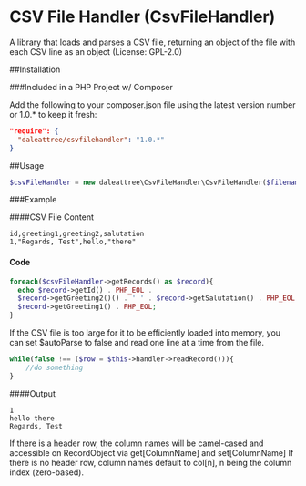 CSV File Handler (CsvFileHandler)
=================================

A library that loads and parses a CSV file, returning an object of the file with each CSV line as an object (License: GPL-2.0)

##Installation

###Included in a PHP Project w/ Composer

Add the following to your composer.json file using the latest version number or 1.0.* to keep it fresh:

```JSON
"require": {
  "daleattree/csvfilehandler": "1.0.*"
}
```

##Usage


```PHP
$csvFileHandler = new daleattree\CsvFileHandler\CsvFileHandler($filename, [$headerRow = true], [$delimiter = ','], [$enclosure = '"'], [$escape = '\\'], [$autoParse = true]);
```

###Example

####CSV File Content
```
id,greeting1,greeting2,salutation
1,"Regards, Test",hello,"there"
```

#### Code
```PHP
foreach($csvFileHandler->getRecords() as $record){
  echo $record->getId() . PHP_EOL . 
  $record->getGreeting2()() . ' ' . $record->getSalutation() . PHP_EOL . 
  $record->getGreeting1() . PHP_EOL;
}
```

If the CSV file is too large for it to be efficiently loaded into memory, you can set $autoParse to false and read one line at a time from the file.
```PHP
while(false !== ($row = $this->handler->readRecord())){
    //do something
}
```

####Output
```
1
hello there
Regards, Test
```

If there is a header row, the column names will be camel-cased and accessible on RecordObject via get[ColumnName] and set[ColumnName]
If there is no header row, column names default to col[n], n being the column index (zero-based).

